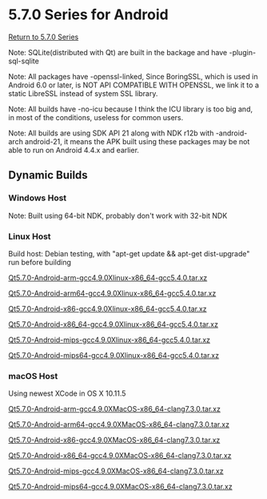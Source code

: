 # 5.7.0 Series for Android

[Return to 5.7.0 Series](5.7.0-series.md)

Note: SQLite(distributed with Qt) are built in the backage and have -plugin-sql-sqlite

Note: All packages have -openssl-linked, Since BoringSSL, which is used in Android 6.0 or later, is NOT API COMPATIBLE WITH OPENSSL, we link it to a static LibreSSL instead of system SSL library. 

Note: All builds have -no-icu because I think the ICU library is too big and, in most of the conditions, useless for common users.

Note: All builds are using SDK API 21 along with NDK r12b with -android-arch android-21, it means the APK built using these packages may be not able to run on Android 4.4.x and earlier.

## Dynamic Builds

### Windows Host

Note: Built using 64-bit NDK, probably don't work with 32-bit NDK

[]()

[]()

[]()

[]()

[]()

[]()

### Linux Host

Build host: Debian testing, with "apt-get update && apt-get dist-upgrade" run before building

[Qt5.7.0-Android-arm-gcc4.9.0Xlinux-x86_64-gcc5.4.0.tar.xz](http://pan.baidu.com/s/1pLfAYD1)

[Qt5.7.0-Android-arm64-gcc4.9.0Xlinux-x86_64-gcc5.4.0.tar.xz](http://pan.baidu.com/s/1c16L5jM)

[Qt5.7.0-Android-x86-gcc4.9.0Xlinux-x86_64-gcc5.4.0.tar.xz](http://pan.baidu.com/s/1eREOX9K)

[Qt5.7.0-Android-x86_64-gcc4.9.0Xlinux-x86_64-gcc5.4.0.tar.xz](http://pan.baidu.com/s/1c1XjV48)

[Qt5.7.0-Android-mips-gcc4.9.0Xlinux-x86_64-gcc5.4.0.tar.xz](http://pan.baidu.com/s/1jH7pprg)

[Qt5.7.0-Android-mips64-gcc4.9.0Xlinux-x86_64-gcc5.4.0.tar.xz](http://pan.baidu.com/s/1i511TdV)

### macOS Host

Using newest XCode in OS X 10.11.5

[Qt5.7.0-Android-arm-gcc4.9.0XMacOS-x86_64-clang7.3.0.tar.xz](http://pan.baidu.com/s/1sk8wTwp)

[Qt5.7.0-Android-arm64-gcc4.9.0XMacOS-x86_64-clang7.3.0.tar.xz](http://pan.baidu.com/s/1eRF4UyQ)

[Qt5.7.0-Android-x86-gcc4.9.0XMacOS-x86_64-clang7.3.0.tar.xz](http://pan.baidu.com/s/1dE2FJtZ)

[Qt5.7.0-Android-x86_64-gcc4.9.0XMacOS-x86_64-clang7.3.0.tar.xz](http://pan.baidu.com/s/1i5uGueL)

[Qt5.7.0-Android-mips-gcc4.9.0XMacOS-x86_64-clang7.3.0.tar.xz](http://pan.baidu.com/s/1hrPAnGS)

[Qt5.7.0-Android-mips64-gcc4.9.0XMacOS-x86_64-clang7.3.0.tar.xz](http://pan.baidu.com/s/1hspsGqK)